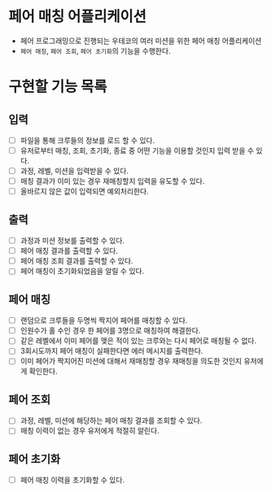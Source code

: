 # 페어 매칭 어플리케이션

- 페어 프로그래밍으로 진행되는 우테코의 여러 미션을 위한 페어 매칭 어플리케이션
- ```페어 매칭```, ```페어 조회```, ```페어 초기화```의 기능을 수행한다.

# 구현할 기능 목록

## 입력

- [ ] 파일을 통해 크루들의 정보를 로드 할 수 있다.
- [ ] 유저로부터 매칭, 조회, 초기화, 종료 중 어떤 기능을 이용할 것인지 입력 받을 수 있다.
- [ ] 과정, 레벨, 미션을 입력받을 수 있다.
- [ ] 매칭 결과가 이미 있는 경우 재매칭할지 입력을 유도할 수 있다.
- [ ] 올바르지 않은 값이 입력되면 예외처리한다.

## 출력

- [ ] 과정과 미션 정보를 출력할 수 있다.
- [ ] 페어 매칭 결과를 출력할 수 있다.
- [ ] 페어 매칭 조회 결과를 출력할 수 있다.
- [ ] 페어 매칭이 초기화되었음을 알릴 수 있다.

## 페어 매칭

- [ ] 랜덤으로 크루들을 두명씩 짝지어 페어를 매칭할 수 있다.
- [ ] 인원수가 홀 수인 경우 한 페어를 3명으로 매칭하여 해결한다.
- [ ] 같은 레벨에서 이미 페어를 맺은 적이 있는 크루와는 다시 페어로 매칭될 수 없다.
- [ ] 3회시도까지 페어 매칭이 실패한다면 에러 메시지를 출력한다.
- [ ] 이미 페어가 짝지어진 미션에 대해서 재매칭할 경우 재매칭을 의도한 것인지 유저에게 확인한다.

## 페어 조회

- [ ] 과정, 레벨, 미션에 해당하는 페어 매칭 결과를 조회할 수 있다.
- [ ] 매칭 이력이 없는 경우 유저에게 적절히 알린다.

## 페어 초기화

- [ ] 페어 매칭 이력을 초기화할 수 있다.
